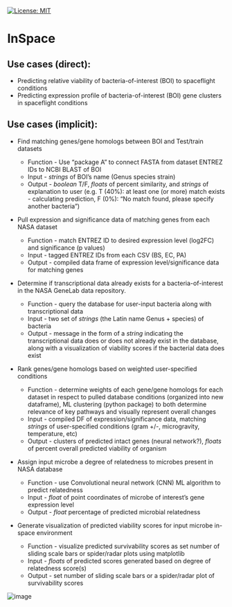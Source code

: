 [![License: MIT](https://img.shields.io/badge/license-MIT-green.svg)](https://opensource.org/licenses/MIT)

# InSpace

## Use cases (direct):
* Predicting relative viability of bacteria-of-interest (BOI) to spaceflight conditions
* Predicting expression profile of bacteria-of-interest (BOI) gene clusters in spaceflight conditions 

## Use cases (implicit): 
* Find matching genes/gene homologs between BOI and Test/train datasets 
  * Function - Use “package A” to connect FASTA from dataset ENTREZ IDs to NCBI BLAST of BOI
  * Input - *strings* of BOI’s name (Genus species strain)
  * Output - *boolean* T/F, *floats* of percent similarity, and *strings* of explanation to user 
   (e.g. T (40%): at least one (or more) match exists - calculating prediction, F (0%): “No match found, please specify another bacteria”) 

* Pull expression and significance data of matching genes from each NASA dataset 
  * Function -  match ENTREZ ID to desired expression level (log2FC) and significance (p values) 
  * Input -  tagged ENTREZ IDs from each CSV (BS, EC, PA)
  * Output - compiled data frame of expression level/significance data for matching genes 

* Determine if transcriptional data already exists for a bacteria-of-interest in the NASA GeneLab data repository.
  * Function - query the database for user-input bacteria along with transcriptional data
  * Input - two set of *strings* (the Latin name Genus + species) of bacteria
  * Output - message in the form of a *string* indicating the transcriptional data does or does not already exist in the database, along with a visualization of viability scores if the bacterial data does exist

* Rank genes/gene homologs based on weighted user-specified conditions 
  * Function - determine weights of each gene/gene homologs for each dataset in respect to pulled database conditions (organized into new dataframe), ML clustering (python package) to both determine relevance of key pathways and visually represent overall changes
  * Input - compiled DF of expression/significance data, matching *strings* of user-specified conditions (gram +/-, microgravity, temperature, etc)
  * Output - clusters of predicted intact genes (neural network?), *floats* of percent overall predicted viability of organism 

* Assign input microbe a degree of relatedness to microbes present in NASA database
  * Function - use Convolutional neural network (CNN) ML algorithm to predict relatedness
  * Input - *float* of point coordinates of microbe of interest’s gene expression level
  * Output - *float* percentage of predicted microbial relatedness

* Generate visualization of predicted viability scores for input microbe in-space environment
  * Function - visualize predicted survivability scores as set number of sliding scale bars or spider/radar plots using matplotlib
  * Input - *floats* of predicted scores generated based on degree of relatedness score(s)
  * Output - set number of sliding scale bars or a spider/radar plot of survivability scores  

![image](https://user-images.githubusercontent.com/41084770/108634409-4df2af80-742e-11eb-85bc-301c1cf7c210.png)
